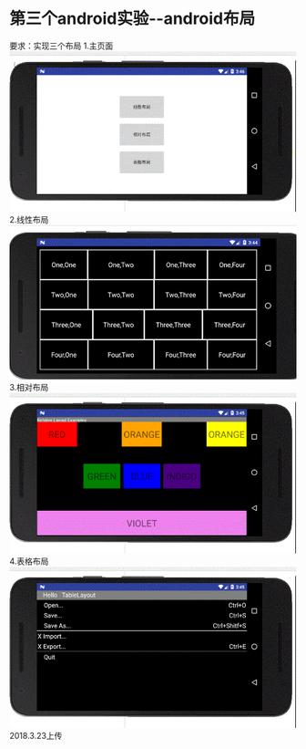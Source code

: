 第三个android实验--android布局
====
要求：实现三个布局
1.主页面
![](https://github.com/mozhilei/android/blob/master/lab3_androidUI/screenshot/main.gif)
2.线性布局
![](https://github.com/mozhilei/android/blob/master/lab3_androidUI/screenshot/linearLayout.gif)
3.相对布局
![](https://github.com/mozhilei/android/blob/master/lab3_androidUI/screenshot/relativeLayout.gif)
4.表格布局
![](https://github.com/mozhilei/android/blob/master/lab3_androidUI/screenshot/tableLayout.gif)
2018.3.23上传